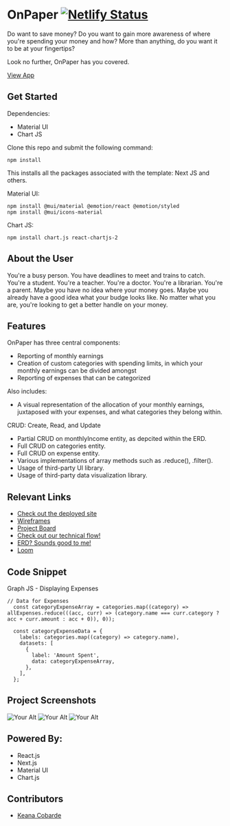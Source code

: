 # OnPaper [![Netlify Status](https://api.netlify.com/api/v1/badges/0a1d8099-ac63-4f29-84f0-c4f2225482e8/deploy-status)]()

Do want to save money? Do you want to gain more awareness of where you're spending your money and how? More than anything, do you want it to be at your fingertips? 

Look no further, OnPaper has you covered.

[View App](#https://hiphoppizzaandwangspos.netlify.app/)

## Get Started 
Dependencies: 
- Material UI
- Chart JS

Clone this repo and submit the following command: 

```
npm install 
```
This installs all the packages associated with the template: Next JS and others. 

Material UI: 
```
npm install @mui/material @emotion/react @emotion/styled
npm install @mui/icons-material
```
Chart JS: 
```
npm install chart.js react-chartjs-2
```

## About the User 
You're a busy person. You have deadlines to meet and trains to catch. You're a student. You're a teacher. You're a doctor. You're a librarian. You're a parent. Maybe you have no idea where your money goes. Maybe you already have a good idea what your budge looks like. No matter what you are, you're looking to get a better handle on your money.

## Features 
OnPaper has three central components:
- Reporting of monthly earnings
- Creation of custom categories with spending limits, in which your monthly earnings can be divided amongst
- Reporting of expenses that can be categorized 

Also includes: 
- A visual representation of the allocation of your monthly earnings, juxtaposed with your expenses, and what categories they belong within.

CRUD: Create, Read, and Update
- Partial CRUD on monthlyIncome entity, as depcited within the ERD.
- Full CRUD on categories entity.
- Full CRUD on expense entity.
- Various implementations of array methods such as .reduce(), .filter().
- Usage of third-party UI library.
- Usage of third-party data visualization library.  

## Relevant Links
- [Check out the deployed site](#)
- [Wireframes](#https://www.figma.com/file/JR4j0Iu2gdUDLbuTe0dU1U/OnPaper---Wireframe---Keana-Cobarde?type=design&node-id=0%3A1&mode=design&t=MPeP58xt6PYIbmwz-1)
- [Project Board](#https://github.com/users/keanacobarde/projects/9/views/1)
- [Check out our technical flow!](#https://github.com/keanacobarde/on-paper/issues/4#issuecomment-1801091901)
- [ERD? Sounds good to me!](#https://dbdiagram.io/d/OnPaper-654807b27d8bbd646587a975)
- [Loom](#https://www.loom.com/share/23dd7bdbef774ae6bc49d1862784846c?sid=9ea37fcc-39b5-4148-bef5-9438ae29c59d)

## Code Snippet

Graph JS - Displaying Expenses
```
// Data for Expenses
  const categoryExpenseArray = categories.map((category) => allExpenses.reduce(((acc, curr) => (category.name === curr.category ? acc + curr.amount : acc + 0)), 0));

  const categoryExpenseData = {
    labels: categories.map((category) => category.name),
    datasets: [
      {
        label: 'Amount Spent',
        data: categoryExpenseArray,
      },
    ],
  };
```


## Project Screenshots <!-- These can be inside of your project. Look at the repos from class and see how the images are included in the readme -->
<img width="auto" alt="Your Alt" src="../on-paper/assets/sign-in.png">
<img width="auto" alt="Your Alt" src="../on-paper/assets/outlook-graphs.png">
<img width="auto" alt="Your Alt" src="../on-paper/assets/homepage-catcards.png">

## Powered By: 
- React.js
- Next.js
- Material UI
- Chart.js

## Contributors
- [Keana Cobarde](https://github.com/keanacobarde)
